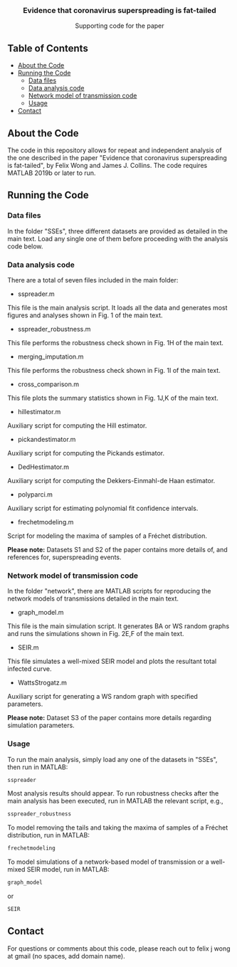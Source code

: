 <!--
*** Thanks for checking out this README Template. If you have a suggestion that would
*** make this better, please fork the repo and create a pull request or simply open
*** an issue with the tag "enhancement".
*** Thanks again! Now go create something AMAZING! :D
-->




<!-- PROJECT LOGO -->
<br />
<p align="center">

  <h3 align="center">Evidence that coronavirus superspreading is fat-tailed</h3>

  <p align="center">
    Supporting code for the paper
  </p>
</p>



<!-- TABLE OF CONTENTS -->
## Table of Contents

* [About the Code](#about-the-code)
* [Running the Code](#running-the-code)
  * [Data files](#data-files)
  * [Data analysis code](#data-analysis-code)
  * [Network model of transmission code](#network-model-of-transmission-code)
  * [Usage](#usage)
* [Contact](#contact)



<!-- ABOUT THE PROJECT -->
## About the Code

The code in this repository allows for repeat and independent analysis of the one described in the paper "Evidence that coronavirus superspreading is fat-tailed", by Felix Wong and James J. Collins. The code requires MATLAB 2019b or later to run. 

<!-- GETTING STARTED -->
## Running the Code

### Data files

In the folder "SSEs", three different datasets are provided as detailed in the main text. Load any single one of them before proceeding with the analysis code below.

### Data analysis code

There are a total of seven files included in the main folder:

* sspreader.m
<p>
This file is the main analysis script. It loads all the data and generates most figures and analyses shown in Fig. 1 of the main text.
</p>

* sspreader_robustness.m
<p>
This file performs the robustness check shown in Fig. 1H of the main text.
</p>

* merging_imputation.m
<p>
This file performs the robustness check shown in Fig. 1I of the main text.
</p>

* cross_comparison.m
<p>
This file plots the summary statistics shown in Fig. 1J,K of the main text.
</p>

* hillestimator.m
<p>
Auxiliary script for computing the Hill estimator. 
</p>

* pickandestimator.m
<p>
Auxiliary script for computing the Pickands estimator. 
</p>

* DedHestimator.m
<p>
Auxiliary script for computing the Dekkers-Einmahl-de Haan estimator. 
</p>

* polyparci.m
<p>
Auxiliary script for estimating polynomial fit confidence intervals.
</p>

* frechetmodeling.m
<p>
Script for modeling the maxima of samples of a Fr&eacute;chet distribution.
</p>

<p>
<b>Please note:</b> Datasets S1 and S2 of the paper contains more details of, and references for, superspreading events.
</p>


### Network model of transmission code

In the folder "network", there are MATLAB scripts for reproducing the network models of transmissions detailed in the main text.

* graph_model.m
<p>
This file is the main simulation script. It generates BA or WS random graphs and runs the simulations shown in Fig. 2E,F of the main text.
</p>

* SEIR.m
<p>
This file simulates a well-mixed SEIR model and plots the resultant total infected curve.
</p>

* WattsStrogatz.m
<p>
Auxiliary script for generating a WS random graph with specified parameters.
</p>

<p>
<b>Please note:</b> Dataset S3 of the paper contains more details regarding simulation parameters.
</p>


### Usage

To run the main analysis, simply load any one of the datasets in "SSEs", then run in MATLAB:
```sh
sspreader
```
Most analysis results should appear. To run robustness checks after the main analysis has been executed, run in MATLAB the relevant script, e.g., 
```sh
sspreader_robustness
```
To model removing the tails and taking the maxima of samples of a Fr&eacute;chet distribution, run in MATLAB:
```sh
frechetmodeling
```
To model simulations of a network-based model of transmission or a well-mixed SEIR model, run in MATLAB:
```sh
graph_model
```
or
```sh
SEIR
```

<!-- CONTACT -->
## Contact

For questions or comments about this code, please reach out to felix j wong at gmail (no spaces, add domain name). 

